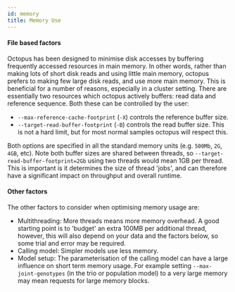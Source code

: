 ```yaml
---
id: memory
title: Memory Use
---
```


#### File based factors

Octopus has been designed to minimise disk accesses by buffering frequently accessed resources in main memory. In other words, rather than making lots of short disk reads and using little main memory, octopus prefers to making few large disk reads, and use more main memory. This is beneficial for a number of reasons, especially in a cluster setting. There are essentially two resources which octopus actively buffers: read data and reference sequence. Both these can be controlled by the user:

* `--max-reference-cache-footprint` (`-X`) controls the reference buffer size.
* `--target-read-buffer-footprint` (`-B`) controls the read buffer size. This is not a hard limit, but for most normal samples octopus will respect this.

Both options are specified in all the standard memory units (e.g. `500Mb`, `2G`, `4GB`, etc). Note both buffer sizes are shared between threads, so `--target-read-buffer-footprint=2Gb` using two threads would mean 1GB per thread. This is important is it determines the size of thread 'jobs', and can therefore have a significant impact on throughput and overall runtime.

#### Other factors

The other factors to consider when optimising memory usage are:

* Multithreading: More threads means more memory overhead. A good starting point is to 'budget' an extra 100MB per additional thread, however, this will also depend on your data and the factors below, so some trial and error may be required.
* Calling model: Simpler models use less memory.
* Model setup: The parameterisation of the calling model can have a large influence on short term memory usage. For example setting `--max-joint-genotypes` (in the trio or population model) to a very large memory may mean requests for large memory blocks.